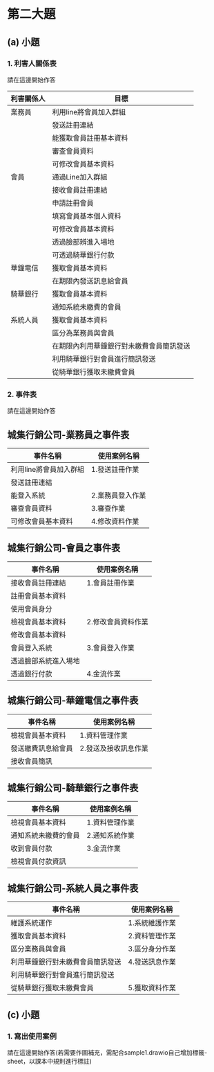 # 第二大題 
## (a) 小題
### 1. 利害人關係表
請在這邊開始作答

|利害關係人|目標|
|-------|-----------|
|業務員|利用line將會員加入群組|
||發送註冊連結|
||能獲取會員註冊基本資料|
||審查會員資料|
||可修改會員基本資料|
|會員|通過Line加入群組|
||接收會員註冊連結|
||申請註冊會員|
||填寫會員基本個人資料|
||可修改會員基本資料|
||透過臉部辨進入場地|
||可透過騎華銀行付款|
|華鐘電信|獲取會員基本資料|
||在期限內發送訊息給會員|
|騎華銀行|獲取會員基本資料|
||通知系統未繳費的會員|
|系統人員|獲取會員基本資料|
||區分為業務員與會員|
||在期限內利用華鐘銀行對未繳費會員簡訊發送|
||利用騎華銀行對會員進行簡訊發送|
||從騎華銀行獲取未繳費會員|

### 2. 事件表
請在這邊開始作答

## 城集行銷公司-業務員之事件表
|事件名稱|使用案例名稱|
|------|--------|
|利用line將會員加入群組|1.發送註冊作業|
|發送註冊連結||
|能登入系統|2.業務員登入作業|
|審查會員資料|3.審查作業|
|可修改會員基本資料|4.修改資料作業|

## 城集行銷公司-會員之事件表
|事件名稱|使用案例名稱|
|------|--------|
|接收會員註冊連結|1.會員註冊作業|
|註冊會員基本資料||
|使用會員身分||
|檢視會員基本資料|2.修改會員資料作業|
|修改會員基本資料||
|會員登入系統|3.會員登入作業|
|透過臉部系統進入場地||
|透過銀行付款|4.金流作業|

## 城集行銷公司-華鐘電信之事件表
|事件名稱|使用案例名稱|
|------|--------|
|檢視會員基本資料|1.資料管理作業|
|發送繳費訊息給會員|2.發送及接收訊息作業|
|接收會員簡訊||

## 城集行銷公司-騎華銀行之事件表
|事件名稱|使用案例名稱|
|------|--------|
|檢視會員基本資料|1.資料管理作業|
|通知系統未繳費的會員|2.通知系統作業|
|收到會員付款|3.金流作業|
|檢視會員付款資訊||

## 城集行銷公司-系統人員之事件表
|事件名稱|使用案例名稱|
|------|--------|
|維護系統運作|1.系統維護作業|
|獲取會員基本資料|2.資料管理作業|
|區分業務員與會員|3.區分身分作業|
|利用華鐘銀行對未繳費會員簡訊發送|4.發送訊息作業|
|利用騎華銀行對會員進行簡訊發送||
|從騎華銀行獲取未繳費會員|5.獲取資料作業|

## (c) 小題
### 1. 寫出使用案例
請在這邊開始作答(若需要作圖補充，需配合sample1.drawio自己增加標籤-sheet，以課本中規則進行標註)